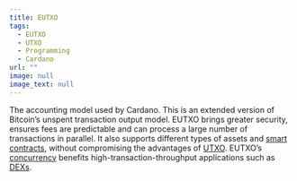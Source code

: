 ```yaml
---
title: EUTXO
tags:
  - EUTXO
  - UTXO
  - Programming
  - Cardano
url: ""
image: null
image_text: null
---
```


The accounting model used by Cardano. This is an extended version of Bitcoin’s unspent transaction output model. EUTXO brings greater security, ensures fees are predictable and can process a large number of transactions in parallel. It also supports different types of assets and [smart contracts](https://www.essentialcardano.io/glossary/smart-contracts), without compromising the advantages of [UTXO](https://www.essentialcardano.io/glossary/utxo). EUTXO’s [concurrency](https://www.essentialcardano.io/glossary/concurrency) benefits high-transaction-throughput applications such as [DEXs](https://www.essentialcardano.io/glossary/dex).
